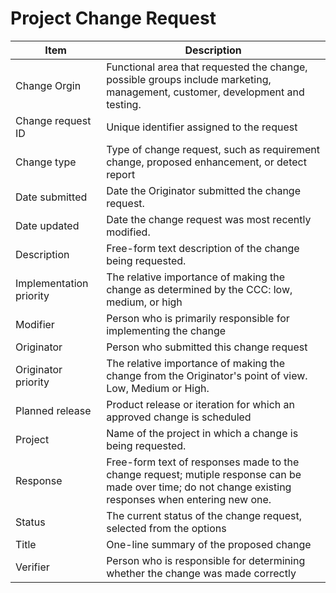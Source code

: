 # Project Change Request

| Item                     | Description |
| -------------------------| ----------- |
| Change Orgin             | Functional area that requested the change, possible groups include marketing, management, customer, development and testing. |
| Change request ID        | Unique identifier assigned to the request |
| Change type              | Type of change request, such as requirement change, proposed enhancement, or detect report |
| Date submitted           | Date the Originator submitted the change request. |
| Date updated             | Date the change request was most recently modified. |
| Description              | Free-form text description of the change being requested. |
| Implementation priority  | The relative importance of making the change as determined by the CCC: low, medium, or high |
| Modifier                 | Person who is primarily responsible for implementing the change |
| Originator               | Person who submitted this change request |
| Originator priority      | The relative importance of making the change from the Originator's point of view. Low, Medium or High. |
| Planned release          | Product release or iteration for which an approved change is scheduled |
| Project                  | Name of the project in which a change is being requested.
| Response                 | Free-form text of responses made to the change request; mutiple response can be made over time; do not change existing responses when entering new one.
| Status                   | The current status of the change request, selected from the options |
| Title                    | One-line summary of the proposed change 
| Verifier                 | Person who is responsible for determining whether the change was made correctly |

